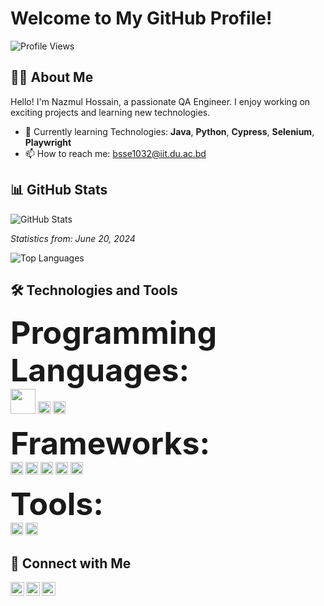 # Welcome to My GitHub Profile!

![Profile Views](https://komarev.com/ghpvc/?username=YourUsername&color=blue)

## 👨‍💻 About Me

Hello! I'm Nazmul Hossain, a passionate QA Engineer. I enjoy working on exciting projects and learning new technologies.

- 🌱 Currently learning Technologies: **Java**, **Python**, **Cypress**, **Selenium**, **Playwright**
- 📫 How to reach me: bsse1032@iit.du.ac.bd

## 📊 GitHub Stats

![GitHub Stats](https://github-readme-stats.vercel.app/api?username=Nazmul1932&show_icons=true&theme=radical)

_Statistics from: June 20, 2024_

![Top Languages](https://github-readme-stats.vercel.app/api/top-langs/?username=Nazmul1932&layout=compact&theme=radical)

## 🛠️ Technologies and Tools

<span style="font-size: 50px;">**Programming Languages:**</span>
<br>
  <img src="https://img.shields.io/badge/Java-ED8B00?style=for-the-badge&logo=java&logoColor=white" height="40"/>
  <img src="https://img.shields.io/badge/-Python-black?style=flat-square&logo=python" height="20"/>
   <img src="https://img.shields.io/badge/-JavaScript-black?style=flat-square&logo=javascript" height="20"/>

  
<span style="font-size: 50px;">**Frameworks:**</span>
<br>
 <img src="https://img.shields.io/badge/-Selenium-black?style=flat-square&logo=selenium" height="20"/>
  <img src="https://img.shields.io/badge/-Angular-black?style=flat-square&logo=angular" height="20"/>
  <img src="https://img.shields.io/badge/-Cypress-black?style=flat-square&logo=cypress" height="20"/>
  <img src="https://img.shields.io/badge/-Playwright-black?style=flat-square&logo=playwright" height="20"/>
  <img src="https://img.shields.io/badge/-Appium-black?style=flat-square&logo=appium" height="20"/>

  
<span style="font-size: 50px;">**Tools:**</span>
<br>
  <img src="https://img.shields.io/badge/-Git-black?style=flat-square&logo=git" height="20"/>
  <img src="https://img.shields.io/badge/-Postman-black?style=flat-square&logo=postman" height="20"/>

## 🔗 Connect with Me

[<img align="left" alt="LinkedIn" width="22px" src="https://cdn.jsdelivr.net/npm/simple-icons@v3/icons/linkedin.svg" />][linkedin]
[<img align="left" alt="Twitter" width="22px" src="https://cdn.jsdelivr.net/npm/simple-icons@v3/icons/twitter.svg" />][twitter]
[<img align="left" alt="GitHub" width="22px" src="https://cdn.jsdelivr.net/npm/simple-icons@v3/icons/github.svg" />][github]

[linkedin]: https://linkedin.com/in/[(https://www.linkedin.com/in/nazmul-hossain-6a00a7209/)]
[twitter]: https://twitter.com/[(https://x.com/nazmulh_32)]
[github]: https://github.com/Nazmul1932

